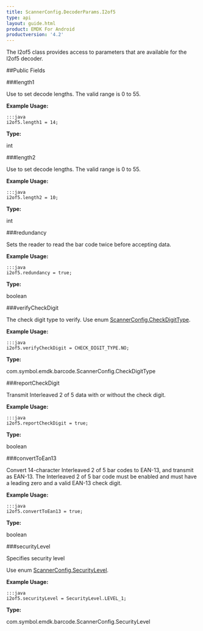 ```yaml
---
title: ScannerConfig.DecoderParams.I2of5
type: api
layout: guide.html
product: EMDK For Android
productversion: '4.2'
---
```



The I2of5 class provides access to parameters that are available for
 the I2of5 decoder.

##Public Fields

###length1

Use to set decode lengths. The valid range is 0 to 55.
 
 

**Example Usage:**
	
	:::java	
	i2of5.length1 = 14;


**Type:**

int

###length2

Use to set decode lengths. The valid range is 0 to 55.
 
 

**Example Usage:**
	
	:::java	
	i2of5.length2 = 10;


**Type:**

int

###redundancy

Sets the reader to read the bar code twice before accepting data.
 
 

**Example Usage:**
	
	:::java	
	i2of5.redundancy = true;


**Type:**

boolean

###verifyCheckDigit

The check digit type to verify. Use enum
 [ ScannerConfig.CheckDigitType](../ScannerConfig-CheckDigitType).
 
 

**Example Usage:**
	
	:::java	
	i2of5.verifyCheckDigit = CHECK_DIGIT_TYPE.NO;


**Type:**

com.symbol.emdk.barcode.ScannerConfig.CheckDigitType

###reportCheckDigit

Transmit Interleaved 2 of 5 data with or without the check digit.
 
 

**Example Usage:**
	
	:::java	
	i2of5.reportCheckDigit = true;


**Type:**

boolean

###convertToEan13

Convert 14-character Interleaved 2 of 5 bar codes to EAN-13, and
 transmit as EAN-13. The Interleaved 2 of 5 bar code must be
 enabled and must have a leading zero and a valid EAN-13 check
 digit.
 
 

**Example Usage:**
	
	:::java	
	i2of5.convertToEan13 = true;


**Type:**

boolean

###securityLevel

Specifies security level
 
 Use enum [ ScannerConfig.SecurityLevel](../ScannerConfig-SecurityLevel).
 
 

**Example Usage:**
	
	:::java	
	i2of5.securityLevel = SecurityLevel.LEVEL_1;


**Type:**

com.symbol.emdk.barcode.ScannerConfig.SecurityLevel

